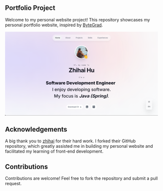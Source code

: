 ## Portfolio Project
Welcome to my personal website project! This repository showcases my personal portfolio website, inspired by [ByteGrad](https://www.youtube.com/watch?v=sUKptmUVIBM&t=21888s).

<img width="804" alt="image" src="public\personal-portfolio.png">

## Acknowledgements
A big thank you to [zhihai](https://github.com/FrdHuy/zhihai-personal-portfolio) for their hard work. I forked their GitHub repository, which greatly assisted me in building my personal website and facilitated my learning of front-end development.

## Contributions
Contributions are welcome! Feel free to fork the repository and submit a pull request.
